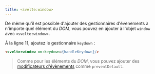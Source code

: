 ```yaml
---
title: <svelte:window>
---
```


De même qu'il est possible d'ajouter des gestionnaires d'évènements à n'importe quel élément du <span class="vo">_DOM_</span>, vous pouvez en ajouter à l'objet `window` avec `<svelte:window>`.

À la ligne 11, ajoutez le gestionnaire `keydown` :

```html
<svelte:window on:keydown={handleKeydown}/>
```

> Comme pour les éléments du <span class="vo">_DOM_</span>, vous pouvez ajouter des [modificateurs d'évènements](/tutorial/event-modifiers) comme `preventDefault`.
